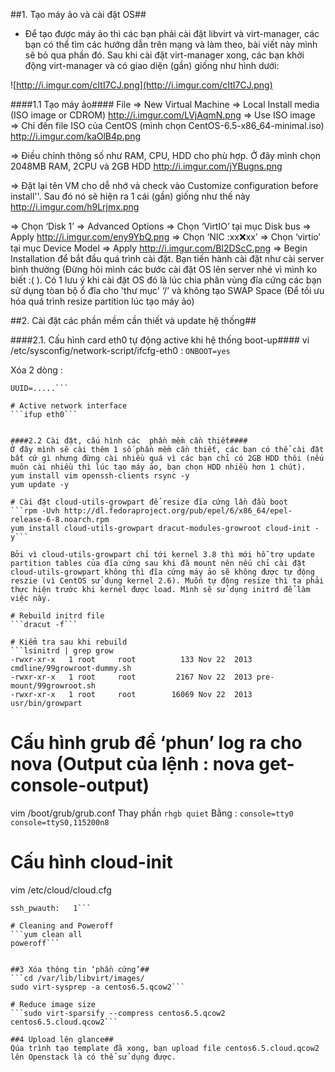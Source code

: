 ##1. Tạo máy ảo và cài đặt OS##
- Để tạo được máy ảo thì các bạn phải cài đặt libvirt và virt-manager, các bạn có thể tìm các hướng dẫn trên mạng và làm theo, bài viết này mình sẽ bỏ qua phần đó. Sau khi cài đặt virt-manager xong, các bạn khởi động virt-manager và có giao diện (gần) giống như hình dưới:

![http://i.imgur.com/cItI7CJ.png](http://i.imgur.com/cItI7CJ.png)


####1.1 Tạo máy ảo####
File => New Virtual Machine => Local Install media (ISO image or CDROM)
http://i.imgur.com/LVjAqmN.png
=> Use ISO image => Chỉ đến file ISO của CentOS (mình chọn CentOS-6.5-x86_64-minimal.iso)
http://i.imgur.com/kaOlB4p.png

=> Điều chỉnh thông số  như RAM, CPU, HDD  cho phù hợp. Ở đây mình chọn 2048MB RAM, 2CPU và 2GB HDD
http://i.imgur.com/jYBugns.png

=> Đặt lại tên VM cho dễ nhớ và check vào Customize configuration before install''. Sau đó nó sẽ hiện ra 1 cái (gần) giống như thế này
http://i.imgur.com/h9Lrjmx.png

=> Chọn ‘Disk 1’ => Advanced Options => Chọn ‘VirtIO’ tại mục Disk bus => Apply
http://i.imgur.com/eny9YbQ.png
=> Chọn ‘NIC :xx:x:xx’ => Chọn ‘virtio’ tại mục Device Model => Apply
http://i.imgur.com/Bl2DScC.png
=> Begin Installation để bắt đầu quá trình cài đặt. Bạn tiến hành cài đặt như cài server bình thường (Đừng hỏi mình các bước cài đặt OS lên server nhé vì mình ko biết :( ). Có 1 lưu ý khi cài đặt OS đó là lúc chia phân vùng đĩa cứng các bạn sử dụng tòan bộ ổ đĩa cho 'thư mục' ‘/’ và không tạo SWAP Space (Để tối ưu hóa quá trình resize partition lúc tạo máy ảo)

##2. Cài đặt các phần mềm cần thiết và update hệ thống##

####2.1. Cấu hình card eth0 tự động active khi hệ thống boot-up####
vi /etc/sysconfig/network-script/ifcfg-eth0 :
```ONBOOT=yes```

Xóa 2 dòng :
```HWADDR=xx:xx:xx:xx:xx:xx
UUID=.....```

# Active network interface
```ifup eth0```


####2.2 Cài đặt, cấu hình các  phần mềm cần thiết####
Ở đây mình sẽ cài thêm 1 số phần mềm cần thiết, các bạn có thể cài đặt bất cứ gì nhưng đừng cài nhiều quá vì các bạn chỉ có 2GB HDD thôi (nếu muôn cài nhiều thì lúc tạo máy ảo, bạn chọn HDD nhiều hơn 1 chút).
yum install vim openssh-clients rsync -y
yum update -y 

# Cài đặt cloud-utils-growpart để resize đĩa cứng lần đầu boot
```rpm -Uvh http://dl.fedoraproject.org/pub/epel/6/x86_64/epel-release-6-8.noarch.rpm
yum install cloud-utils-growpart dracut-modules-growroot cloud-init -y```

Bởi vì cloud-utils-growpart chỉ tới kernel 3.8 thì mới hỗ trợ update partition tables của đĩa cứng sau khi đã mount nên nếu chỉ cài đặt cloud-utils-growpart không thì đĩa cứng máy ảo sẽ không được tự động reszie (vì CentOS sử dụng kernel 2.6). Muốn tự động resize thì ta phải thực hiện trước khi kernel được load. Mình sẽ sử dụng initrd để làm việc này. 

# Rebuild initrd file
```dracut -f```

# Kiểm tra sau khi rebuild
```lsinitrd | grep grow
-rwxr-xr-x   1 root     root          133 Nov 22  2013 cmdline/99growroot-dummy.sh
-rwxr-xr-x   1 root     root         2167 Nov 22  2013 pre-mount/99growroot.sh
-rwxr-xr-x   1 root     root        16069 Nov 22  2013 usr/bin/growpart
```
# Cấu hình grub để  ‘phun’ log ra cho nova (Output của lệnh : nova get-console-output)
vim /boot/grub/grub.conf
Thay phần ```rhgb quiet```
Bằng : ```console=tty0 console=ttyS0,115200n8```

# Cấu hình cloud-init
vim /etc/cloud/cloud.cfg
```disable_root: 0
ssh_pwauth:   1```

# Cleaning and Poweroff
```yum clean all
poweroff```


##3 Xóa thông tin ‘phần cứng’##
```cd /var/lib/libvirt/images/
sudo virt-sysprep -a centos6.5.qcow2```

# Reduce image size
```sudo virt-sparsify --compress centos6.5.qcow2 centos6.5.cloud.qcow2```

##4 Upload lên glance##
Qúa trình tạo template đã xong, bạn upload file centos6.5.cloud.qcow2 lên Openstack là có thể sử dụng được.
